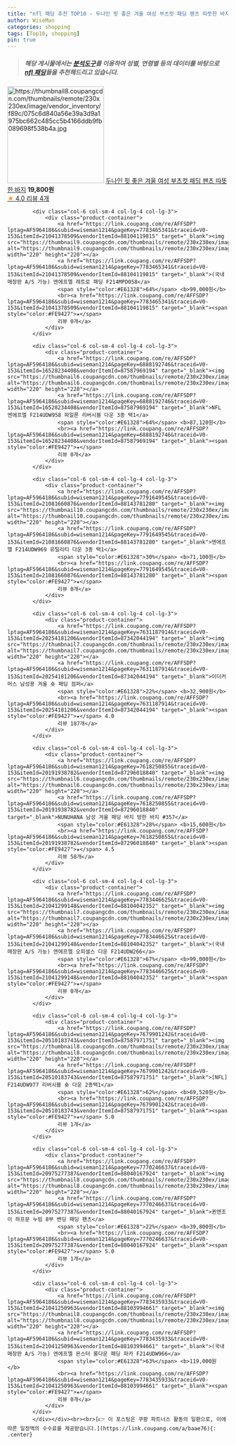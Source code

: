 ```yaml
---
title: "nfl 패딩 추천 TOP10 - 두나인 핏 좋은 겨울 여성 부츠컷 패딩 팬츠 따뜻한 바지"
author: WiseMan
categories: shopping
tags: [Top10, shopping]
pin: true
---
```


> ##### 해당 게시물에서는 [**분석도구**](https://itemscout.io/)를 이용하여 **성별**, **연령별** 등의 데이터를 바탕으로 [**nfl 패딩**](https://link.coupang.com/a/baae76)들을 추천해드리고 있습니다.
<div class="container"><div class="row">
            <div class="col-6 col-sm-4 col-lg-4 col-lg-3">
                <div class="product-container">
                    <a href="https://link.coupang.com/re/AFFSDP?lptag=AF5964186&subid=wiseman1214&pageKey=7771580808&traceid=V0-153&itemId=20982329988&vendorItemId=88047109617" target="_blank"><img src="https://thumbnail8.coupangcdn.com/thumbnails/remote/230x230ex/image/vendor_inventory/f89c/075c6d840a56e39a3d9a1975bc662c485cc5b4166ddb9fb089698f538b4a.jpg" alt="https://thumbnail8.coupangcdn.com/thumbnails/remote/230x230ex/image/vendor_inventory/f89c/075c6d840a56e39a3d9a1975bc662c485cc5b4166ddb9fb089698f538b4a.jpg" width="220" height="220"></a>
                    <a href="https://link.coupang.com/re/AFFSDP?lptag=AF5964186&subid=wiseman1214&pageKey=7771580808&traceid=V0-153&itemId=20982329988&vendorItemId=88047109617" target="_blank">두나인 핏 좋은 겨울 여성 부츠컷 패딩 팬츠 따뜻한 바지</a>
                    <span style="color:#E61328"></span> <b>19,800원</b>
                    <br><a href="https://link.coupang.com/re/AFFSDP?lptag=AF5964186&subid=wiseman1214&pageKey=7771580808&traceid=V0-153&itemId=20982329988&vendorItemId=88047109617" target="_blank"><span style="color:#FE9427">★</span> 4.0
                    리뷰 4개</a>
                </div>
            </div>
            
            <div class="col-6 col-sm-4 col-lg-4 col-lg-3">
                <div class="product-container">
                    <a href="https://link.coupang.com/re/AFFSDP?lptag=AF5964186&subid=wiseman1214&pageKey=7783465341&traceid=V0-153&itemId=21041378509&vendorItemId=88104119815" target="_blank"><img src="https://thumbnail9.coupangcdn.com/thumbnails/remote/230x230ex/image/vendor_inventory/f44d/eb502cc3bdea2a6fbf10c483e6c38998d55488ac226683abc8bcb2c7c08f.png" alt="https://thumbnail9.coupangcdn.com/thumbnails/remote/230x230ex/image/vendor_inventory/f44d/eb502cc3bdea2a6fbf10c483e6c38998d55488ac226683abc8bcb2c7c08f.png" width="220" height="220"></a>
                    <a href="https://link.coupang.com/re/AFFSDP?lptag=AF5964186&subid=wiseman1214&pageKey=7783465341&traceid=V0-153&itemId=21041378509&vendorItemId=88104119815" target="_blank">(국내매장판 A/S 가능) 엔에프엘 레트로 패딩 F214MPD058</a>
                    <span style="color:#E61328">64%</span> <b>99,000원</b>
                    <br><a href="https://link.coupang.com/re/AFFSDP?lptag=AF5964186&subid=wiseman1214&pageKey=7783465341&traceid=V0-153&itemId=21041378509&vendorItemId=88104119815" target="_blank"><span style="color:#FE9427">★</span> 
                    리뷰 0개</a>
                </div>
            </div>
            
            <div class="col-6 col-sm-4 col-lg-4 col-lg-3">
                <div class="product-container">
                    <a href="https://link.coupang.com/re/AFFSDP?lptag=AF5964186&subid=wiseman1214&pageKey=6888192746&traceid=V0-153&itemId=16528234408&vendorItemId=87587969194" target="_blank"><img src="https://thumbnail6.coupangcdn.com/thumbnails/remote/230x230ex/image/vendor_inventory/3ce9/a5b95d8557fc9fac959701d81e88ae63d4af8b81db213d96bf39c18e3f7d.jpg" alt="https://thumbnail6.coupangcdn.com/thumbnails/remote/230x230ex/image/vendor_inventory/3ce9/a5b95d8557fc9fac959701d81e88ae63d4af8b81db213d96bf39c18e3f7d.jpg" width="220" height="220"></a>
                    <a href="https://link.coupang.com/re/AFFSDP?lptag=AF5964186&subid=wiseman1214&pageKey=6888192746&traceid=V0-153&itemId=16528234408&vendorItemId=87587969194" target="_blank">NFL 엔에프엘 F214UDW958 파일론 리버시블 다운 3종 택1</a>
                    <span style="color:#E61328">64%</span> <b>87,120원</b>
                    <br><a href="https://link.coupang.com/re/AFFSDP?lptag=AF5964186&subid=wiseman1214&pageKey=6888192746&traceid=V0-153&itemId=16528234408&vendorItemId=87587969194" target="_blank"><span style="color:#FE9427">★</span> 
                    리뷰 0개</a>
                </div>
            </div>
            
            <div class="col-6 col-sm-4 col-lg-4 col-lg-3">
                <div class="product-container">
                    <a href="https://link.coupang.com/re/AFFSDP?lptag=AF5964186&subid=wiseman1214&pageKey=7791649545&traceid=V0-153&itemId=21081660876&vendorItemId=88143781280" target="_blank"><img src="https://thumbnail10.coupangcdn.com/thumbnails/remote/230x230ex/image/vendor_inventory/f191/23915d92ef3fa201239c45af0cf4ad9ec004a877b1390ff800a55d66a030.jpg" alt="https://thumbnail10.coupangcdn.com/thumbnails/remote/230x230ex/image/vendor_inventory/f191/23915d92ef3fa201239c45af0cf4ad9ec004a877b1390ff800a55d66a030.jpg" width="220" height="220"></a>
                    <a href="https://link.coupang.com/re/AFFSDP?lptag=AF5964186&subid=wiseman1214&pageKey=7791649545&traceid=V0-153&itemId=21081660876&vendorItemId=88143781280" target="_blank">엔에프엘 F214UDW969 유틸리티 다운 3종 택1</a>
                    <span style="color:#E61328">30%</span> <b>71,100원</b>
                    <br><a href="https://link.coupang.com/re/AFFSDP?lptag=AF5964186&subid=wiseman1214&pageKey=7791649545&traceid=V0-153&itemId=21081660876&vendorItemId=88143781280" target="_blank"><span style="color:#FE9427">★</span> 
                    리뷰 0개</a>
                </div>
            </div>
            
            <div class="col-6 col-sm-4 col-lg-4 col-lg-3">
                <div class="product-container">
                    <a href="https://link.coupang.com/re/AFFSDP?lptag=AF5964186&subid=wiseman1214&pageKey=7631187914&traceid=V0-153&itemId=20254181206&vendorItemId=87342044194" target="_blank"><img src="https://thumbnail7.coupangcdn.com/thumbnails/remote/230x230ex/image/vendor_inventory/0b6a/10d0edc03bbf441fc95a80e24d4b001d7637e3d081f839d29536eba4aa61.png" alt="https://thumbnail7.coupangcdn.com/thumbnails/remote/230x230ex/image/vendor_inventory/0b6a/10d0edc03bbf441fc95a80e24d4b001d7637e3d081f839d29536eba4aa61.png" width="220" height="220"></a>
                    <a href="https://link.coupang.com/re/AFFSDP?lptag=AF5964186&subid=wiseman1214&pageKey=7631187914&traceid=V0-153&itemId=20254181206&vendorItemId=87342044194" target="_blank">이더커머스 남성용 겨울 숏 패딩 점퍼</a>
                    <span style="color:#E61328">22%</span> <b>32,900원</b>
                    <br><a href="https://link.coupang.com/re/AFFSDP?lptag=AF5964186&subid=wiseman1214&pageKey=7631187914&traceid=V0-153&itemId=20254181206&vendorItemId=87342044194" target="_blank"><span style="color:#FE9427">★</span> 4.0
                    리뷰 187개</a>
                </div>
            </div>
            
            <div class="col-6 col-sm-4 col-lg-4 col-lg-3">
                <div class="product-container">
                    <a href="https://link.coupang.com/re/AFFSDP?lptag=AF5964186&subid=wiseman1214&pageKey=7618250855&traceid=V0-153&itemId=20191938782&vendorItemId=87296018840" target="_blank"><img src="https://thumbnail6.coupangcdn.com/thumbnails/remote/230x230ex/image/vendor_inventory/9763/371436080f50298cde7ab920a1289f5c8eac460ff4adeacdf061531a7d14.jpg" alt="https://thumbnail6.coupangcdn.com/thumbnails/remote/230x230ex/image/vendor_inventory/9763/371436080f50298cde7ab920a1289f5c8eac460ff4adeacdf061531a7d14.jpg" width="220" height="220"></a>
                    <a href="https://link.coupang.com/re/AFFSDP?lptag=AF5964186&subid=wiseman1214&pageKey=7618250855&traceid=V0-153&itemId=20191938782&vendorItemId=87296018840" target="_blank">NUNUHANA 남성 겨울 패딩 바지 방한 바지 #357</a>
                    <span style="color:#E61328">28%</span> <b>15,600원</b>
                    <br><a href="https://link.coupang.com/re/AFFSDP?lptag=AF5964186&subid=wiseman1214&pageKey=7618250855&traceid=V0-153&itemId=20191938782&vendorItemId=87296018840" target="_blank"><span style="color:#FE9427">★</span> 4.5
                    리뷰 58개</a>
                </div>
            </div>
            
            <div class="col-6 col-sm-4 col-lg-4 col-lg-3">
                <div class="product-container">
                    <a href="https://link.coupang.com/re/AFFSDP?lptag=AF5964186&subid=wiseman1214&pageKey=7783446625&traceid=V0-153&itemId=21041299148&vendorItemId=88104042352" target="_blank"><img src="https://thumbnail7.coupangcdn.com/thumbnails/remote/230x230ex/image/vendor_inventory/c773/e1d4adfdcef4960b6c86013db0fdd84cd2fdb0c761f05308cb935951a49e.png" alt="https://thumbnail7.coupangcdn.com/thumbnails/remote/230x230ex/image/vendor_inventory/c773/e1d4adfdcef4960b6c86013db0fdd84cd2fdb0c761f05308cb935951a49e.png" width="220" height="220"></a>
                    <a href="https://link.coupang.com/re/AFFSDP?lptag=AF5964186&subid=wiseman1214&pageKey=7783446625&traceid=V0-153&itemId=21041299148&vendorItemId=88104042352" target="_blank">(국내매장판 A/S 가능) 엔에프엘 오피셜스 다운 F214UDW266</a>
                    <span style="color:#E61328">67%</span> <b>99,000원</b>
                    <br><a href="https://link.coupang.com/re/AFFSDP?lptag=AF5964186&subid=wiseman1214&pageKey=7783446625&traceid=V0-153&itemId=21041299148&vendorItemId=88104042352" target="_blank"><span style="color:#FE9427">★</span> 
                    리뷰 0개</a>
                </div>
            </div>
            
            <div class="col-6 col-sm-4 col-lg-4 col-lg-3">
                <div class="product-container">
                    <a href="https://link.coupang.com/re/AFFSDP?lptag=AF5964186&subid=wiseman1214&pageKey=7679901242&traceid=V0-153&itemId=20510183743&vendorItemId=87587971751" target="_blank"><img src="https://thumbnail8.coupangcdn.com/thumbnails/remote/230x230ex/image/vendor_inventory/4718/c035fee400b4d63ecd4013cd1cb6ab11270c8d521cfa4a6afdaa8930e136.jpg" alt="https://thumbnail8.coupangcdn.com/thumbnails/remote/230x230ex/image/vendor_inventory/4718/c035fee400b4d63ecd4013cd1cb6ab11270c8d521cfa4a6afdaa8930e136.jpg" width="220" height="220"></a>
                    <a href="https://link.coupang.com/re/AFFSDP?lptag=AF5964186&subid=wiseman1214&pageKey=7679901242&traceid=V0-153&itemId=20510183743&vendorItemId=87587971751" target="_blank">[NFL] F214UDW977 리버시블 숏 다운 2종택1</a>
                    <span style="color:#E61328">62%</span> <b>69,520원</b>
                    <br><a href="https://link.coupang.com/re/AFFSDP?lptag=AF5964186&subid=wiseman1214&pageKey=7679901242&traceid=V0-153&itemId=20510183743&vendorItemId=87587971751" target="_blank"><span style="color:#FE9427">★</span> 5.0
                    리뷰 1개</a>
                </div>
            </div>
            
            <div class="col-6 col-sm-4 col-lg-4 col-lg-3">
                <div class="product-container">
                    <a href="https://link.coupang.com/re/AFFSDP?lptag=AF5964186&subid=wiseman1214&pageKey=7770246637&traceid=V0-153&itemId=20975277387&vendorItemId=88040167924" target="_blank"><img src="https://thumbnail8.coupangcdn.com/thumbnails/remote/230x230ex/image/vendor_inventory/3659/ec72d266ff345ca8e45fe1d9a2716e12a8331ec35905b221aa2fb4f92430.jpg" alt="https://thumbnail8.coupangcdn.com/thumbnails/remote/230x230ex/image/vendor_inventory/3659/ec72d266ff345ca8e45fe1d9a2716e12a8331ec35905b221aa2fb4f92430.jpg" width="220" height="220"></a>
                    <a href="https://link.coupang.com/re/AFFSDP?lptag=AF5964186&subid=wiseman1214&pageKey=7770246637&traceid=V0-153&itemId=20975277387&vendorItemId=88040167924" target="_blank">퀸앤조이 하프문 누빔 8부 밴딩 패딩 팬츠</a>
                    <span style="color:#E61328">22%</span> <b>39,800원</b>
                    <br><a href="https://link.coupang.com/re/AFFSDP?lptag=AF5964186&subid=wiseman1214&pageKey=7770246637&traceid=V0-153&itemId=20975277387&vendorItemId=88040167924" target="_blank"><span style="color:#FE9427">★</span> 5.0
                    리뷰 1개</a>
                </div>
            </div>
            
            <div class="col-6 col-sm-4 col-lg-4 col-lg-3">
                <div class="product-container">
                    <a href="https://link.coupang.com/re/AFFSDP?lptag=AF5964186&subid=wiseman1214&pageKey=7783435933&traceid=V0-153&itemId=21041250963&vendorItemId=88103994661" target="_blank"><img src="https://thumbnail8.coupangcdn.com/thumbnails/remote/230x230ex/image/vendor_inventory/ba71/2b475885451f3b9a7b6fe214c3459700d8c852ff9286955796689b5fac02.png" alt="https://thumbnail8.coupangcdn.com/thumbnails/remote/230x230ex/image/vendor_inventory/ba71/2b475885451f3b9a7b6fe214c3459700d8c852ff9286955796689b5fac02.png" width="220" height="220"></a>
                    <a href="https://link.coupang.com/re/AFFSDP?lptag=AF5964186&subid=wiseman1214&pageKey=7783435933&traceid=V0-153&itemId=21041250963&vendorItemId=88103994661" target="_blank">(국내매장판 A/S 가능) 엔에프엘 몬스터 롱다운 패딩 파카 F214UDW966</a>
                    <span style="color:#E61328">63%</span> <b>119,000원</b>
                    <br><a href="https://link.coupang.com/re/AFFSDP?lptag=AF5964186&subid=wiseman1214&pageKey=7783435933&traceid=V0-153&itemId=21041250963&vendorItemId=88103994661" target="_blank"><span style="color:#FE9427">★</span> 
                    리뷰 0개</a>
                </div>
            </div>
            </div></div><br><br>[👉 이 포스팅은 쿠팡 파트너스 활동의 일환으로, 이에 따른 일정액의 수수료를 제공받습니다.](https://link.coupang.com/a/baae76){: .center}